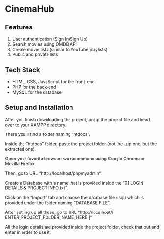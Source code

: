 # CinemaHub

## Features
1. User authentication (Sign In/Sign Up)
2. Search movies using OMDB API
3. Create movie lists (similar to YouTube playlists)
4. Public and private lists

## Tech Stack
- HTML, CSS, JavaScript for the front-end
- PHP for the back-end
- MySQL for the database

## Setup and Installation

After you finish downloading the project, unzip the project file and head over to your XAMPP directory.

There you’ll find a folder naming “htdocs”.

Inside the “htdocs” folder, paste the project folder (not the .zip one, but the extracted one).

Open your favorite browser; we recommend using Google Chrome or Mozilla Firefox.

Then, go to URL “http://localhost/phpmyadmin“.

Create a Database with a name that is provided inside the “01 LOGIN DETAILS & PROJECT INFO.txt”.

Click on the “Import” tab and choose the database file (.sql) which is provided under the folder naming “DATABASE FILE”.

After setting up all these, go to URL “http://localhost/[ ENTER_PROJECT_FOLDER_NAME_HERE ]“

All the login details are provided inside the project folder, check that out and enter in order to use it.

